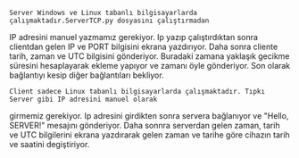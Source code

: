 	Server Windows ve Linux tabanlı bilgisayarlarda çalışmaktadır.ServerTCP.py dosyasını çalıştırmadan
IP adresini manuel yazmamız gerekiyor. Ip yazıp çalıştırdıktan sonra clientdan gelen IP ve PORT bilgisini
ekrana yazdırıyor. Daha sonra cliente tarih, zaman ve UTC bilgisini gönderiyor. Buradaki zamana yaklaşık
gecikme süresini hesaplayarak ekleme yapıyor ve zamanı öyle gönderiyor. Son olarak bağlantıyı kesip diğer
bağlantıları bekliyor.
	
	Client sadece Linux tabanlı bilgisayarlarda çalışmaktadır. Tıpkı Server gibi IP adresini manuel olarak 
girmemiz gerekiyor. Ip adresini girdikten sonra servera bağlanıyor ve "Hello, SERVER!" mesajını gönderiyor.
Daha sonnra serverdan gelen zaman, tarih ve UTC bilgilerini ekrana yazdırarak gelen zaman ve tarihe göre
cihazın tarih ve saatini degiştiriyor.
